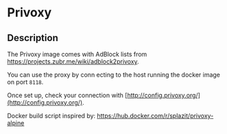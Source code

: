 # Privoxy
## Description
The Privoxy image comes with AdBlock lists from https://projects.zubr.me/wiki/adblock2privoxy.

You can use the proxy by conn ecting to the host running the docker image on port `8118`.

Once set up, check your connection with [http://config.privoxy.org/](http://config.privoxy.org/).

Docker build script inspired by: https://hub.docker.com/r/splazit/privoxy-alpine
